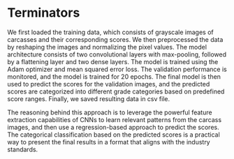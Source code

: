 # Terminators


We first loaded the training data, which consists of grayscale images of carcasses and their corresponding scores. We then preprocessed the data by reshaping the images and normalizing the pixel values. The model architecture consists of two convolutional layers with max-pooling, followed by a flattening layer and two dense layers. The model is trained using the Adam optimizer and mean squared error loss. The validation performance is monitored, and the model is trained for 20 epochs. The final model is then used to predict the scores for the validation images, and the predicted scores are categorized into different grade categories based on predefined score ranges. Finally, we saved resulting data in csv file.

The reasoning behind this approach is to leverage the powerful feature extraction capabilities of CNNs to learn relevant patterns from the carcass images, and then use a regression-based approach to predict the scores. The categorical classification based on the predicted scores is a practical way to present the final results in a format that aligns with the industry standards.
